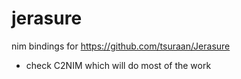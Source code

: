 # jerasure
nim bindings for https://github.com/tsuraan/Jerasure

- check C2NIM which will do most of the work
